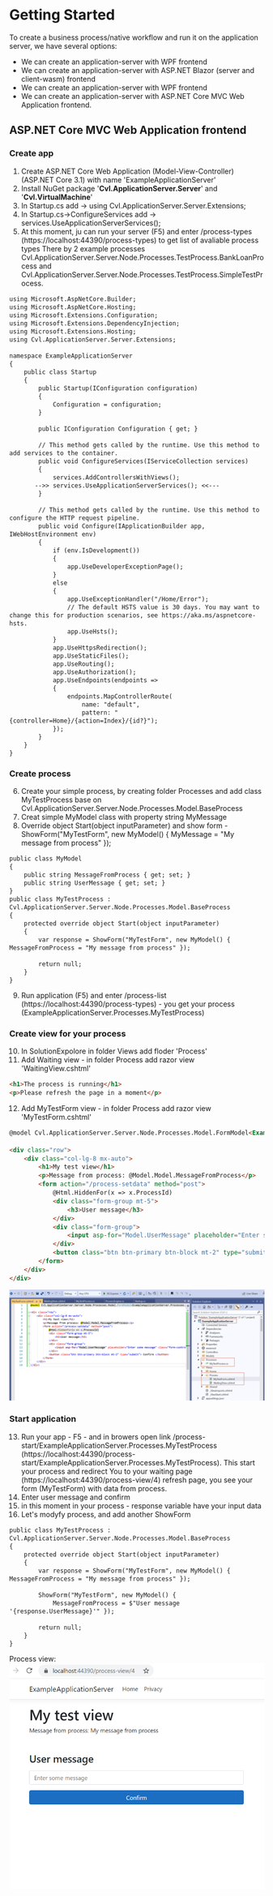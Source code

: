 # Getting Started
To create a business process/native workflow and run it on the application server, we have several options:
- We can create an application-server with WPF frontend
- We can create an application-server with ASP.NET Blazor (server and client-wasm) frontend
- We can create an application-server with WPF frontend
- We can create an application-server with ASP.NET Core MVC Web Application frontend.

## ASP.NET Core MVC Web Application frontend
### Create app
1) Create ASP.NET Core Web Application (Model-View-Controller) (ASP.NET Core 3.1) with name 'ExampleApplicationServer'
2) Install NuGet package '**Cvl.ApplicationServer.Server**' and '**Cvl.VirtualMachine**'
3) In Startup.cs add -> using Cvl.ApplicationServer.Server.Extensions;
4) In Startup.cs->ConfigureServices add -> services.UseApplicationServerServices();
5) At this moment, ju can run your server (F5) and enter /process-types (https://localhost:44390/process-types) to get list of avaliable process types
There by 2 example processes Cvl.ApplicationServer.Server.Node.Processes.TestProcess.BankLoanProcess and Cvl.ApplicationServer.Server.Node.Processes.TestProcess.SimpleTestProcess.
```CSharp
using Microsoft.AspNetCore.Builder;
using Microsoft.AspNetCore.Hosting;
using Microsoft.Extensions.Configuration;
using Microsoft.Extensions.DependencyInjection;
using Microsoft.Extensions.Hosting;
using Cvl.ApplicationServer.Server.Extensions;

namespace ExampleApplicationServer
{
    public class Startup
    {
        public Startup(IConfiguration configuration)
        {
            Configuration = configuration;
        }

        public IConfiguration Configuration { get; }

        // This method gets called by the runtime. Use this method to add services to the container.
        public void ConfigureServices(IServiceCollection services)
        {
            services.AddControllersWithViews();
       -->> services.UseApplicationServerServices(); <<---
        }

        // This method gets called by the runtime. Use this method to configure the HTTP request pipeline.
        public void Configure(IApplicationBuilder app, IWebHostEnvironment env)
        {
            if (env.IsDevelopment())
            {
                app.UseDeveloperExceptionPage();
            }
            else
            {
                app.UseExceptionHandler("/Home/Error");
                // The default HSTS value is 30 days. You may want to change this for production scenarios, see https://aka.ms/aspnetcore-hsts.
                app.UseHsts();
            }
            app.UseHttpsRedirection();
            app.UseStaticFiles();
            app.UseRouting();
            app.UseAuthorization();
            app.UseEndpoints(endpoints =>
            {
                endpoints.MapControllerRoute(
                    name: "default",
                    pattern: "{controller=Home}/{action=Index}/{id?}");
            });            
        }
    }
}
```

### Create process
6) Create your simple process, by creating folder Processes and add class MyTestProcess base on Cvl.ApplicationServer.Server.Node.Processes.Model.BaseProcess
7) Creat simple MyModel class with property string MyMessage
8) Override object Start(object inputParameter) and show form -ShowForm("MyTestForm", new MyModel() { MyMessage = "My message from process" });

```CSharp
public class MyModel
{        
    public string MessageFromProcess { get; set; }
    public string UserMessage { get; set; }
}
public class MyTestProcess : Cvl.ApplicationServer.Server.Node.Processes.Model.BaseProcess
{
    protected override object Start(object inputParameter)
    {
        var response = ShowForm("MyTestForm", new MyModel() { MessageFromProcess = "My message from process" });

        return null;
    }
}
```

9) Run application (F5) and enter /process-list (https://localhost:44390/process-types) - you get your process (ExampleApplicationServer.Processes.MyTestProcess)
### Create view for your process
10) In SolutionExpolore in folder Views add floder 'Process'
11) Add Waiting view - in folder Process add razor view 'WaitingView.cshtml'
```html
<h1>The process is running</h1>
<p>Please refresh the page in a moment</p>
```
12) Add MyTestForm view - in folder Process add razor view 'MyTestForm.cshtml'
```html
@model Cvl.ApplicationServer.Server.Node.Processes.Model.FormModel<ExampleApplicationServer.Processes.MyModel>

<div class="row">
    <div class="col-lg-8 mx-auto">
        <h1>My test view</h1>
        <p>Message from process: @Model.Model.MessageFromProcess</p>
        <form action="/process-setdata" method="post">
            @Html.HiddenFor(x => x.ProcessId)
            <div class="form-group mt-5">
                <h3>User message</h3>
            </div>
            <div class="form-group">
                <input asp-for="Model.UserMessage" placeholder="Enter some message" class="form-control" />
            </div>
            <button class="btn btn-primary btn-block mt-2" type="submit"> Confirm </button>
        </form>
    </div>
</div>
```
![](https://github.com/cv-lang/application-server/blob/master/wiki/gettingStarted-mvc-vs.png?raw=true)

### Start application
13) Run your app - F5 - and in browers open link /process-start/ExampleApplicationServer.Processes.MyTestProcess (https://localhost:44390/process-start/ExampleApplicationServer.Processes.MyTestProcess).
This start your process and redirect You to your waiting page (https://localhost:44390/process-view/4) refresh page, you see your form (MyTestForm) with data from process.
14) Enter user message and confirm
15) in this moment in your process - response variable have your input data
16) Let's modyfy process, and add another ShowForm
```CSharp
public class MyTestProcess : Cvl.ApplicationServer.Server.Node.Processes.Model.BaseProcess
{
    protected override object Start(object inputParameter)
    {
        var response = ShowForm("MyTestForm", new MyModel() { MessageFromProcess = "My message from process" });

        ShowForm("MyTestForm", new MyModel() { 
            MessageFromProcess = $"User message '{response.UserMessage}'" });

        return null;
    }
}
```
Process view:
![](https://github.com/cv-lang/application-server/blob/master/wiki/mytestview.png?raw=true)

